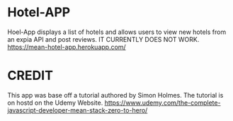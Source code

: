 # Hotel-APP
Hoel-App displays a list of hotels and allows users to view new hotels from an expia API and post reviews.
IT CURRENTLY DOES NOT WORK.
https://mean-hotel-app.herokuapp.com/

# CREDIT
This app was base off a tutorial authored by Simon Holmes. The tutorial is on hostd on the Udemy Website. 
https://www.udemy.com/the-complete-javascript-developer-mean-stack-zero-to-hero/
